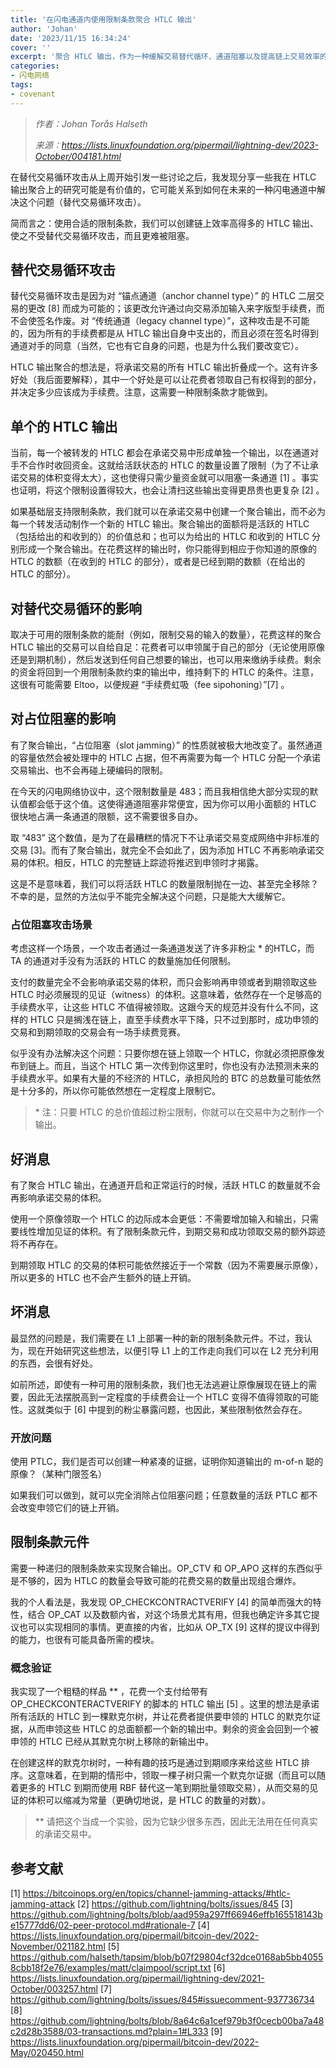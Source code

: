 ```yaml
---
title: '在闪电通道内使用限制条款聚合 HTLC 输出'
author: 'Johan'
date: '2023/11/15 16:34:24'
cover: ''
excerpt: '聚合 HTLC 输出，作为一种缓解交易替代循环、通道阻塞以及提高链上交易效率的措施'
categories:
- 闪电网络
tags:
- covenant
---
```



> *作者：Johan Torås Halseth*
> 
> *来源：<https://lists.linuxfoundation.org/pipermail/lightning-dev/2023-October/004181.html>*



在替代交易循环攻击从上周开始引发一些讨论之后，我发现分享一些我在 HTLC 输出聚合上的研究可能是有价值的，它可能关系到如何在未来的一种闪电通道中解决这个问题（替代交易循环攻击）。

简而言之：使用合适的限制条款，我们可以创建链上效率高得多的 HTLC 输出、使之不受替代交易循环攻击，而且更难被阻塞。

## 替代交易循环攻击

替代交易循环攻击是因为对 “锚点通道（anchor channel type）” 的 HTLC 二层交易的更改 [8] 而成为可能的；该更改允许通过向交易添加输入来字版型手续费，而不会使签名作废。对 “传统通道（legacy channel type）”，这种攻击是不可能的，因为所有的手续费都是从 HTLC 输出自身中支出的，而且必须在签名时得到通道对手的同意（当然，它也有它自身的问题，也是为什么我们要改变它）。

HTLC 输出聚合的想法是，将承诺交易的所有 HTLC 输出折叠成一个。这有许多好处（我后面要解释），其中一个好处是可以让花费者领取自己有权得到的部分，并决定多少应该成为手续费。注意，这需要一种限制条款才能做到。

## 单个的 HTLC 输出

当前，每一个被转发的 HTLC 都会在承诺交易中形成单独一个输出，以在通道对手不合作时收回资金。这就给活跃状态的 HTLC 的数量设置了限制（为了不让承诺交易的体积变得太大），这也使得只需少量资金就可以阻塞一条通道 [1] 。事实也证明，将这个限制设置得较大，也会让清扫这些输出变得更昂贵也更复杂 [2] 。

如果基础层支持限制条款，我们就可以在承诺交易中创建一个聚合输出，而不必为每一个转发活动制作一个新的 HTLC 输出。聚合输出的面额将是活跃的 HTLC（包括给出的和收到的）的价值总和；也可以为给出的 HTLC 和收到的 HTLC 分别形成一个聚合输出。在花费这样的输出时，你只能得到相应于你知道的原像的 HTLC 的数额（在收到的 HTLC 的部分），或者是已经到期的数额（在给出的 HTLC 的部分）。

## 对替代交易循环的影响

取决于可用的限制条款的能耐（例如，限制交易的输入的数量），花费这样的聚合 HTLC 输出的交易可以自给自足：花费者可以申领属于自己的部分（无论使用原像还是到期机制），然后发送到任何自己想要的输出，也可以用来缴纳手续费。剩余的资金将回到一个用限制条款约束的输出中，维持剩下的 HTLC 的条件。注意，这很有可能需要 Eltoo，以便规避 “手续费虹吸（fee sipohoning）”[7] 。

## 对占位阻塞的影响

有了聚合输出，“占位阻塞（slot jamming）” 的性质就被极大地改变了。虽然通道的容量依然会被处理中的 HTLC 占据，但不再需要为每一个 HTLC 分配一个承诺交易输出、也不会再碰上硬编码的限制。

在今天的闪电网络协议中，这个限制数量是 483；而且我相信绝大部分实现的默认值都会低于这个值。这使得通道阻塞非常便宜，因为你可以用小面额的 HTLC 很快地占满一条通道的限额，这不需要很多自办。

取 “483” 这个数值，是为了在最糟糕的情况下不让承诺交易变成网络中非标准的交易 [3]。而有了聚合输出，就完全不会如此了，因为添加 HTLC 不再影响承诺交易的体积。相反，HTLC 的完整链上踪迹将推迟到申领时才揭露。

这是不是意味着，我们可以将活跃 HTLC 的数量限制抛在一边、甚至完全移除？不幸的是，显然的方法似乎不能完全解决这个问题，只是能大大缓解它。

### 占位阻塞攻击场景

考虑这样一个场景，一个攻击者通过一条通道发送了许多非粉尘 * 的HTLC，而 TA 的通道对手没有为活跃的 HTLC 的数量施加任何限制。

支付的数量完全不会影响承诺交易的体积，而只会影响再申领或者到期领取这些 HTLC 时必须展现的见证（witness）的体积。这意味着，依然存在一个足够高的手续费水平，让这些 HTLC 不值得被领取。这跟今天的规范并没有什么不同，这样的 HTLC 只是搁浅在链上，直至手续费水平下降，只不过到那时，成功申领的交易和到期领取的交易会有一场手续费竞赛。

似乎没有办法解决这个问题：只要你想在链上领取一个 HTLC，你就必须把原像发布到链上。而且，当这个 HTLC 第一次传到你这里时，你也没有办法预测未来的手续费水平。如果有大量的不经济的 HTLC，承担风险的 BTC 的总数量可能依然是十分多的，所以你可能依然想在一定程度上限制它。

> \* 注：只要 HTLC 的总价值超过粉尘限制，你就可以在交易中为之制作一个输出。

## 好消息

有了聚合 HTLC 输出，在通道开启和正常运行的时候，活跃 HTLC 的数量就不会再影响承诺交易的体积。

使用一个原像领取一个 HTLC 的边际成本会更低：不需要增加输入和输出，只需要线性增加见证的体积。有了限制条款元件，到期交易和成功领取交易的额外踪迹将不再存在。

到期领取 HTLC 的交易的体积可能依然接近于一个常数（因为不需要展示原像），所以更多的 HTLC 也不会产生额外的链上开销。

## 坏消息

最显然的问题是，我们需要在 L1 上部署一种的新的限制条款元件。不过，我认为，现在开始研究这些想法，以便引导 L1 上的工作走向我们可以在 L2 充分利用的东西，会很有好处。

如前所述，即使有一种可用的限制条款，我们也无法逃避让原像展现在链上的需要，因此无法摆脱高到一定程度的手续费会让一个 HTLC 变得不值得领取的可能性。这就类似于 [6] 中提到的粉尘暴露问题，也因此，某些限制依然会存在。

### 开放问题

使用 PTLC，我们是否可以创建一种紧凑的证据，证明你知道输出的 m-of-n 聪的原像？（某种门限签名）

如果我们可以做到，就可以完全消除占位阻塞问题；任意数量的活跃 PTLC 都不会改变申领它们的链上开销。

## 限制条款元件

需要一种递归的限制条款来实现聚合输出。OP_CTV 和 OP_APO 这样的东西似乎是不够的，因为 HTLC 的数量会导致可能的花费交易的数量出现组合爆炸。

我的个人看法是，我发现 OP_CHECKCONTRACTVERIFY [4] 的简单而强大的特性，结合 OP_CAT 以及数额内省，对这个场景尤其有用，但我也确定许多其它提议也可以实现相同的事情。更直接的内省，比如从 OP_TX [9] 这样的提议中得到的能力，也很有可能具备所需的模块。

### 概念验证

我实现了一个粗糙的样品 ** ，花费一个支付给带有 OP_CHECKCONTERACTVERIFY 的脚本的 HTLC 输出 [5] 。这里的想法是承诺所有活跃的 HTLC 到一棵默克尔树，并让花费者提供要申领的 HTLC 的默克尔证据，从而申领这些 HTLC 的总面额都一个新的输出中。剩余的资金会回到一个被申领的 HTLC 已经从其默克尔树上移除的新输出中。

在创建这样的默克尔树时，一种有趣的技巧是通过到期顺序来给这些 HTLC 排序。这意味着，在到期的情形中，领取一棵子树只需一个默克尔证据（而且可以随着更多的 HTLC 到期而使用 RBF 替代这一笔到期批量领取交易），从而交易的见证的体积可以缩减为常量（更确切地说，是 HTLC 的数量的对数）。

> ** 请把这个当成一个实验，因为它缺少很多东西，因此无法用在任何真实的承诺交易中。

## 参考文献

[1] https://bitcoinops.org/en/topics/channel-jamming-attacks/#htlc-jamming-attack
[2] https://github.com/lightning/bolts/issues/845
[3] https://github.com/lightning/bolts/blob/aad959a297ff66946effb165518143be15777dd6/02-peer-protocol.md#rationale-7
[4] https://lists.linuxfoundation.org/pipermail/bitcoin-dev/2022-November/021182.html
[5] https://github.com/halseth/tapsim/blob/b07f29804cf32dce0168ab5bb40558cbb18f2e76/examples/matt/claimpool/script.txt
[6] https://lists.linuxfoundation.org/pipermail/lightning-dev/2021-October/003257.html
[7] https://github.com/lightning/bolts/issues/845#issuecomment-937736734
[8] https://github.com/lightning/bolts/blob/8a64c6a1cef979b3f0cecb00ba7a48c2d28b3588/03-transactions.md?plain=1#L333
[9] https://lists.linuxfoundation.org/pipermail/bitcoin-dev/2022-May/020450.html


